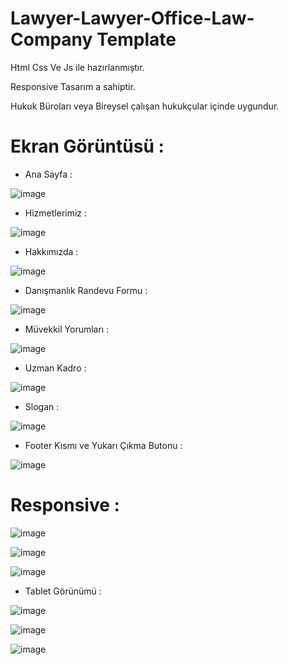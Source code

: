 # Lawyer-Lawyer-Office-Law-Company Template

Html Css Ve Js ile hazırlanmıştır.

Responsive Tasarım a sahiptir.

Hukuk Büroları veya Bireysel çalışan hukukçular içinde uygundur.

# Ekran Görüntüsü :

- Ana Sayfa :

![image](https://github.com/ErenCanKONUK/All-Web-Page-Template/assets/97176491/56b0506a-664d-4dc6-b215-32d63d443fd3)

- Hizmetlerimiz :

![image](https://github.com/ErenCanKONUK/All-Web-Page-Template/assets/97176491/aaf5eb01-3b0a-487e-8d9d-27ef373793cb)

- Hakkımızda :

![image](https://github.com/ErenCanKONUK/All-Web-Page-Template/assets/97176491/dfb8de07-3631-4ba0-922f-c640bb5a4fa6)

- Danışmanlık Randevu Formu :

![image](https://github.com/ErenCanKONUK/All-Web-Page-Template/assets/97176491/cf9370b7-12f2-4e07-b691-4f2f299a4b9a)

- Müvekkil Yorumları :

![image](https://github.com/ErenCanKONUK/All-Web-Page-Template/assets/97176491/e8da5a54-273c-450d-a486-103a43460286)

- Uzman Kadro :

![image](https://github.com/ErenCanKONUK/All-Web-Page-Template/assets/97176491/1fb06543-dc39-4798-b02a-a51f8ee0534e)

- Slogan :

![image](https://github.com/ErenCanKONUK/All-Web-Page-Template/assets/97176491/2fabe72f-821f-40c3-8e4c-3a9e0c06a08b)

- Footer Kısmı ve Yukarı Çıkma Butonu :

![image](https://github.com/ErenCanKONUK/All-Web-Page-Template/assets/97176491/72ae2151-6683-4164-a5d9-deb1a703518f)

# Responsive :

![image](https://github.com/ErenCanKONUK/All-Web-Page-Template/assets/97176491/4ecbf24d-9679-4c00-a525-439a141d25f4)

![image](https://github.com/ErenCanKONUK/All-Web-Page-Template/assets/97176491/83da0ccc-7098-4a43-b269-4c5abe2bfb59)

![image](https://github.com/ErenCanKONUK/All-Web-Page-Template/assets/97176491/705bcefc-c27f-411d-b386-97e7f16cc64c)

- Tablet Görünümü :

![image](https://github.com/ErenCanKONUK/All-Web-Page-Template/assets/97176491/02fdafe7-e21a-4b7b-845e-d9a9044220b3)

![image](https://github.com/ErenCanKONUK/All-Web-Page-Template/assets/97176491/14fe8de9-54f6-42ae-9450-7c2c6b091afb)

![image](https://github.com/ErenCanKONUK/All-Web-Page-Template/assets/97176491/c0577a6a-75de-410b-b0cf-bf9944b844cc)
